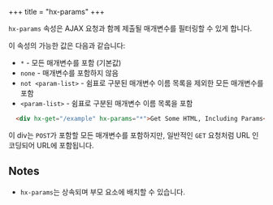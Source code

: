 +++
title = "hx-params"
+++

`hx-params` 속성은 AJAX 요청과 함께 제출될 매개변수를 필터링할 수 있게 합니다.

이 속성의 가능한 값은 다음과 같습니다:

* `*` - 모든 매개변수를 포함 (기본값)
* `none` - 매개변수를 포함하지 않음
* `not <param-list>` - 쉼표로 구분된 매개변수 이름 목록을 제외한 모든 매개변수를 포함
* `<param-list>` - 쉼표로 구분된 매개변수 이름 목록을 포함

```html
  <div hx-get="/example" hx-params="*">Get Some HTML, Including Params</div>
```

이 div는 `POST`가 포함할 모든 매개변수를 포함하지만, 일반적인 `GET` 요청처럼 URL 인코딩되어 URL에 포함됩니다.

## Notes

* `hx-params`는 상속되며 부모 요소에 배치할 수 있습니다.
